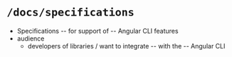 # `/docs/specifications`

* Specifications -- for support of -- Angular CLI features
* audience
  * developers of libraries / want to integrate -- with the -- Angular CLI
